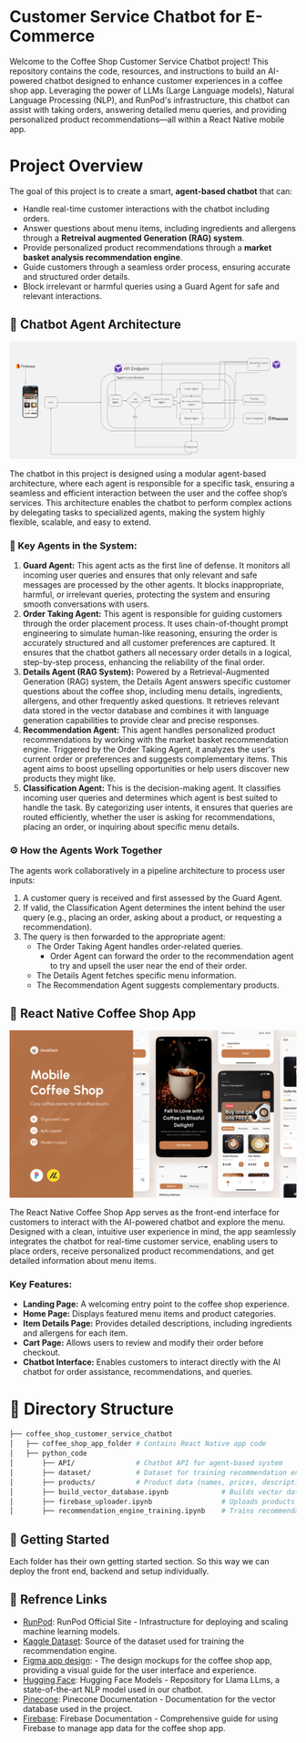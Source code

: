
# Customer Service Chatbot for E-Commerce

Welcome to the Coffee Shop Customer Service Chatbot project! This repository contains the code, resources, and instructions to build an AI-powered chatbot designed to enhance customer experiences in a coffee shop app. Leveraging the power of LLMs (Large Language models), Natural Language Processing (NLP), and RunPod's infrastructure, this chatbot can assist with taking orders, answering detailed menu queries, and providing personalized product recommendations—all within a React Native mobile app.

# Project Overview
The goal of this project is to create a smart, **agent-based chatbot** that can:
* Handle real-time customer interactions with the chatbot including orders.
* Answer questions about menu items, including ingredients and allergens through a **Retreival augmented Generation (RAG) system**.
* Provide personalized product recommendations through a **market basket analysis recommendation engine**.
* Guide customers through a seamless order process, ensuring accurate and structured order details.
* Block irrelevant or harmful queries using a Guard Agent for safe and relevant interactions.

## 🧠 Chatbot Agent Architecture
![Coffee Shop Agent Architecture](./images/chatbot_agent_architecture.jpg)

The chatbot in this project is designed using a modular agent-based architecture, where each agent is responsible for a specific task, ensuring a seamless and efficient interaction between the user and the coffee shop’s services. This architecture enables the chatbot to perform complex actions by delegating tasks to specialized agents, making the system highly flexible, scalable, and easy to extend.

### 🤖 Key Agents in the System:
1. **Guard Agent:**
This agent acts as the first line of defense. It monitors all incoming user queries and ensures that only relevant and safe messages are processed by the other agents. It blocks inappropriate, harmful, or irrelevant queries, protecting the system and ensuring smooth conversations with users.
2. **Order Taking Agent:**
This agent is responsible for guiding customers through the order placement process. It uses chain-of-thought prompt engineering to simulate human-like reasoning, ensuring the order is accurately structured and all customer preferences are captured. It ensures that the chatbot gathers all necessary order details in a logical, step-by-step process, enhancing the reliability of the final order.
3. **Details Agent (RAG System):**
Powered by a Retrieval-Augmented Generation (RAG) system, the Details Agent answers specific customer questions about the coffee shop, including menu details, ingredients, allergens, and other frequently asked questions. It retrieves relevant data stored in the vector database and combines it with language generation capabilities to provide clear and precise responses.
4. **Recommendation Agent:**
This agent handles personalized product recommendations by working with the market basket recommendation engine. Triggered by the Order Taking Agent, it analyzes the user's current order or preferences and suggests complementary items. This agent aims to boost upselling opportunities or help users discover new products they might like.
5. **Classification Agent:**
This is the decision-making agent. It classifies incoming user queries and determines which agent is best suited to handle the task. By categorizing user intents, it ensures that queries are routed efficiently, whether the user is asking for recommendations, placing an order, or inquiring about specific menu details.

### ⚙️ How the Agents Work Together
The agents work collaboratively in a pipeline architecture to process user inputs:

1. A customer query is received and first assessed by the Guard Agent.
2. If valid, the Classification Agent determines the intent behind the user query (e.g., placing an order, asking about a product, or requesting a recommendation).
3. The query is then forwarded to the appropriate agent:
    * The Order Taking Agent handles order-related queries.
        * Order Agent can forward the order to the recommendation agent to try and upsell the user near the end of their order.
    * The Details Agent fetches specific menu information.
    * The Recommendation Agent suggests complementary products.


## 📱 React Native Coffee Shop App
![Coffee Shop Agent Architecture](./images/mobile_app.png)

The React Native Coffee Shop App serves as the front-end interface for customers to interact with the AI-powered chatbot and explore the menu. Designed with a clean, intuitive user experience in mind, the app seamlessly integrates the chatbot for real-time customer service, enabling users to place orders, receive personalized product recommendations, and get detailed information about menu items.

### Key Features:
* **Landing Page:** A welcoming entry point to the coffee shop experience.
* **Home Page:** Displays featured menu items and product categories.
* **Item Details Page:** Provides detailed descriptions, including ingredients and allergens for each item.
* **Cart Page:** Allows users to review and modify their order before checkout.
* **Chatbot Interface:** Enables customers to interact directly with the AI chatbot for order assistance, recommendations, and queries.

# 📂 Directory Structure
```bash
├── coffee_shop_customer_service_chatbot
│   ├── coffee_shop_app_folder # Contains React Native app code   
│   ├── python_code
│       ├── API/               # Chatbot API for agent-based system
│       ├── dataset/           # Dataset for training recommendation engine    
│       ├── products/          # Product data (names, prices, descriptions, images)   
│       ├── build_vector_database.ipynb             # Builds vector database for RAG model   
│       ├── firebase_uploader.ipynb                 # Uploads products to Firebase    
│       ├── recommendation_engine_training.ipynb    # Trains recommendation engine 
```

## 🚀 Getting Started
Each folder has their own getting started section. So this way we can deploy the front end, backend and setup individually. 

## 🔗 Refrence Links
* [RunPod](https://rebrand.ly/Runpod-Abdullah): RunPod Official Site - Infrastructure for deploying and scaling machine learning models.
* [Kaggle Dataset]([https://www.kaggle.com/datasets/ylchang/](https://www.kaggle.com/datasets/ylchang/coffee-shop-sample-data-1113)): Source of the dataset used for training the recommendation engine.
* [Figma app design](https://www.figma.com/design/PKEMJtsntUgQcN5xAIelkx/Coffee-Shop-Mobile-App-Design-(Community)?node-id=421-1221&node-type=FRAME&t=bakGV2g59KQ7cPBi-0): - The design mockups for the coffee shop app, providing a visual guide for the user interface and experience.
* [Hugging Face](https://huggingface.co/meta-llama/Llama-3.1-8B-Instruct): Hugging Face Models - Repository for Llama LLms, a state-of-the-art NLP model used in our chatbot.
* [Pinecone](https://docs.pinecone.io/guides/get-started/quickstart): Pinecone Documentation - Documentation for the vector database used in the project.
* [Firebase](https://firebase.google.com/docs): Firebase Documentation - Comprehensive guide for using Firebase to manage app data for the coffee shop app.
